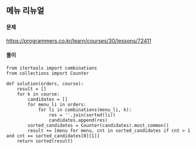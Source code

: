 ## 메뉴 리뉴얼

#### 문제
https://programmers.co.kr/learn/courses/30/lessons/72411

#### 풀이
``` python3
from itertools import combinations
from collections import Counter

def solution(orders, course):
    result = []
    for k in course:
        candidates = []
        for menu_li in orders:
            for li in combinations(menu_li, k):
                res = ''.join(sorted(li))
                candidates.append(res)
        sorted_candidates = Counter(candidates).most_common()
        result += [menu for menu, cnt in sorted_candidates if cnt > 1 and cnt == sorted_candidates[0][1]]
    return sorted(result)
```
